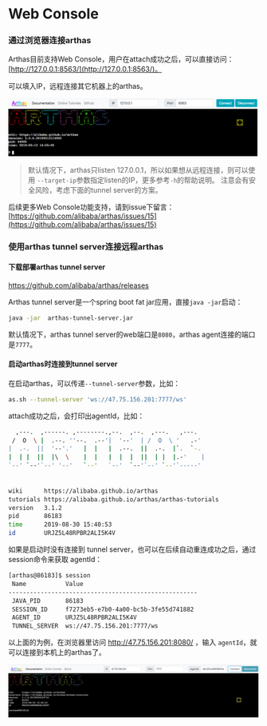 Web Console
===



### 通过浏览器连接arthas


Arthas目前支持Web Console，用户在attach成功之后，可以直接访问：[http://127.0.0.1:8563/](http://127.0.0.1:8563/)。

可以填入IP，远程连接其它机器上的arthas。

![](_static/web-console-local.png)


> 默认情况下，arthas只listen 127.0.0.1，所以如果想从远程连接，则可以使用 `--target-ip`参数指定listen的IP，更多参考`-h`的帮助说明。
> 注意会有安全风险，考虑下面的tunnel server的方案。

后续更多Web Console功能支持，请到issue下留言：[https://github.com/alibaba/arthas/issues/15](https://github.com/alibaba/arthas/issues/15)


### 使用arthas tunnel server连接远程arthas


#### 下载部署arthas tunnel server

https://github.com/alibaba/arthas/releases

Arthas tunnel server是一个spring boot fat jar应用，直接`java -jar`启动：

```bash
java -jar  arthas-tunnel-server.jar
```

默认情况下，arthas tunnel server的web端口是`8080`，arthas agent连接的端口是`7777`。

#### 启动arthas时连接到tunnel server

在启动arthas，可以传递`--tunnel-server`参数，比如：

```bash
as.sh --tunnel-server 'ws://47.75.156.201:7777/ws'
```

attach成功之后，会打印出agentId，比如：

```bash
  ,---.  ,------. ,--------.,--.  ,--.  ,---.   ,---.
 /  O  \ |  .--. ''--.  .--'|  '--'  | /  O  \ '   .-'
|  .-.  ||  '--'.'   |  |   |  .--.  ||  .-.  |`.  `-.
|  | |  ||  |\  \    |  |   |  |  |  ||  | |  |.-'    |
`--' `--'`--' '--'   `--'   `--'  `--'`--' `--'`-----'


wiki      https://alibaba.github.io/arthas
tutorials https://alibaba.github.io/arthas/arthas-tutorials
version   3.1.2
pid       86183
time      2019-08-30 15:40:53
id        URJZ5L48RPBR2ALI5K4V
```

如果是启动时没有连接到 tunnel server，也可以在后续自动重连成功之后，通过 session命令来获取 agentId：

```bash
[arthas@86183]$ session
 Name           Value
-----------------------------------------------------
 JAVA_PID       86183
 SESSION_ID     f7273eb5-e7b0-4a00-bc5b-3fe55d741882
 AGENT_ID       URJZ5L48RPBR2ALI5K4V
 TUNNEL_SERVER  ws://47.75.156.201:7777/ws
```


以上面的为例，在浏览器里访问 http://47.75.156.201:8080/ ，输入 `agentId`，就可以连接到本机上的arthas了。


![](_static/arthas-tunnel-server.png)